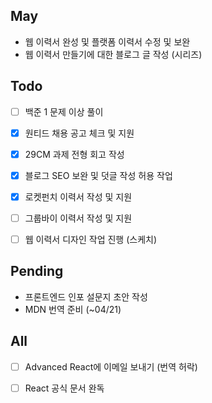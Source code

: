 ## May
- 웹 이력서 완성 및 플랫폼 이력서 수정 및 보완
- 웹 이력서 만들기에 대한 블로그 글 작성 (시리즈)

## Todo
- [ ] 백준 1 문제 이상 풀이
- [x] 원티드 채용 공고 체크 및 지원
- [x] 29CM 과제 전형 회고 작성
- [x] 블로그 SEO 보완 및 덧글 작성 허용 작업
- [x] 로켓펀치 이력서 작성 및 지원
- [ ] 그룹바이 이력서 작성 및 지원
- [ ] 웹 이력서 디자인 작업 진행 (스케치)


## Pending
- 프론트엔드 인포 설문지 초안 작성
- MDN 번역 준비 (~04/21)

## All
- [ ] Advanced React에 이메일 보내기 (번역 허락)
- [ ] React 공식 문서 완독

